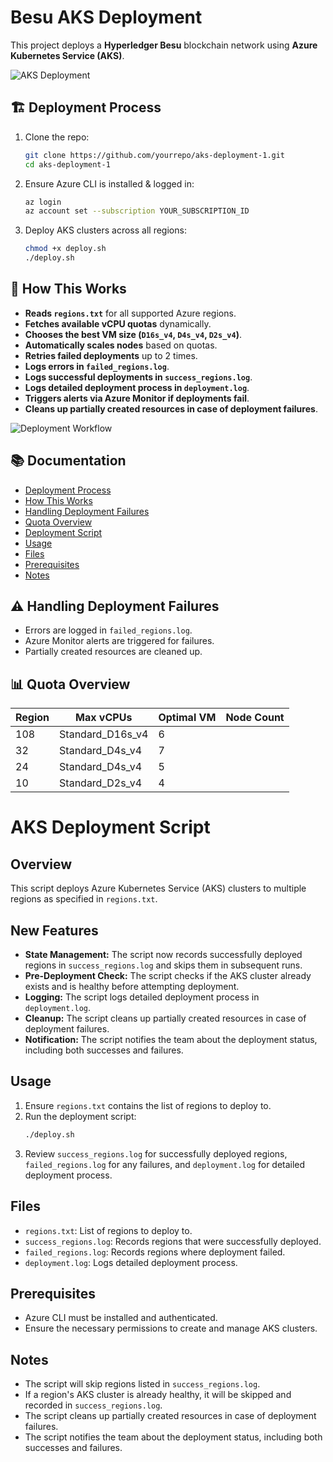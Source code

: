 # Besu AKS Deployment

This project deploys a **Hyperledger Besu** blockchain network using **Azure Kubernetes Service (AKS)**.

![AKS Deployment](docs/images/aks_deployment.png)

## 🏗️ **Deployment Process**
1. Clone the repo:
    ```bash
    git clone https://github.com/yourrepo/aks-deployment-1.git
    cd aks-deployment-1
    ```
2. Ensure Azure CLI is installed & logged in:
    ```bash
    az login
    az account set --subscription YOUR_SUBSCRIPTION_ID
    ```
3. Deploy AKS clusters across all regions:
    ```bash
    chmod +x deploy.sh
    ./deploy.sh
    ```

## 📌 **How This Works**
- **Reads `regions.txt`** for all supported Azure regions.
- **Fetches available vCPU quotas** dynamically.
- **Chooses the best VM size (`D16s_v4`, `D4s_v4`, `D2s_v4`)**.
- **Automatically scales nodes** based on quotas.
- **Retries failed deployments** up to 2 times.
- **Logs errors in `failed_regions.log`**.
- **Logs successful deployments in `success_regions.log`**.
- **Logs detailed deployment process in `deployment.log`**.
- **Triggers alerts via Azure Monitor if deployments fail**.
- **Cleans up partially created resources in case of deployment failures**.

![Deployment Workflow](docs/images/deployment_workflow.png)

## 📚 **Documentation**
- [Deployment Process](docs/deployment_process.md)
- [How This Works](docs/how_this_works.md)
- [Handling Deployment Failures](docs/handling_deployment_failures.md)
- [Quota Overview](docs/quota_overview.md)
- [Deployment Script](docs/deployment_script.md)
- [Usage](docs/usage.md)
- [Files](docs/files.md)
- [Prerequisites](docs/prerequisites.md)
- [Notes](docs/notes.md)

## ⚠️ **Handling Deployment Failures**
- Errors are logged in `failed_regions.log`.
- Azure Monitor alerts are triggered for failures.
- Partially created resources are cleaned up.

## 📊 **Quota Overview**
| **Region** | **Max vCPUs**    | **Optimal VM** | **Node Count** |
|------------|------------------|----------------|----------------|
| 108        | Standard_D16s_v4 | 6              |
| 32         | Standard_D4s_v4  | 7              |
| 24         | Standard_D4s_v4  | 5              |
| 10         | Standard_D2s_v4  | 4              |

# AKS Deployment Script

## Overview
This script deploys Azure Kubernetes Service (AKS) clusters to multiple regions as specified in `regions.txt`.

## New Features
- **State Management:** The script now records successfully deployed regions in `success_regions.log` and skips them in subsequent runs.
- **Pre-Deployment Check:** The script checks if the AKS cluster already exists and is healthy before attempting deployment.
- **Logging:** The script logs detailed deployment process in `deployment.log`.
- **Cleanup:** The script cleans up partially created resources in case of deployment failures.
- **Notification:** The script notifies the team about the deployment status, including both successes and failures.

## Usage
1. Ensure `regions.txt` contains the list of regions to deploy to.
2. Run the deployment script:
    ```bash
    ./deploy.sh
    ```
3. Review `success_regions.log` for successfully deployed regions, `failed_regions.log` for any failures, and `deployment.log` for detailed deployment process.

## Files
- `regions.txt`: List of regions to deploy to.
- `success_regions.log`: Records regions that were successfully deployed.
- `failed_regions.log`: Records regions where deployment failed.
- `deployment.log`: Logs detailed deployment process.

## Prerequisites
- Azure CLI must be installed and authenticated.
- Ensure the necessary permissions to create and manage AKS clusters.

## Notes
- The script will skip regions listed in `success_regions.log`.
- If a region's AKS cluster is already healthy, it will be skipped and recorded in `success_regions.log`.
- The script cleans up partially created resources in case of deployment failures.
- The script notifies the team about the deployment status, including both successes and failures.
